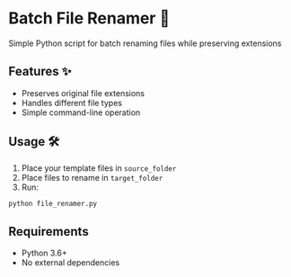 # Batch File Renamer 🔄

Simple Python script for batch renaming files while preserving extensions

## Features ✨
- Preserves original file extensions
- Handles different file types
- Simple command-line operation

## Usage 🛠️
1. Place your template files in `source_folder`
2. Place files to rename in `target_folder`
3. Run:
```python
python file_renamer.py
```

## Requirements
- Python 3.6+
- No external dependencies

